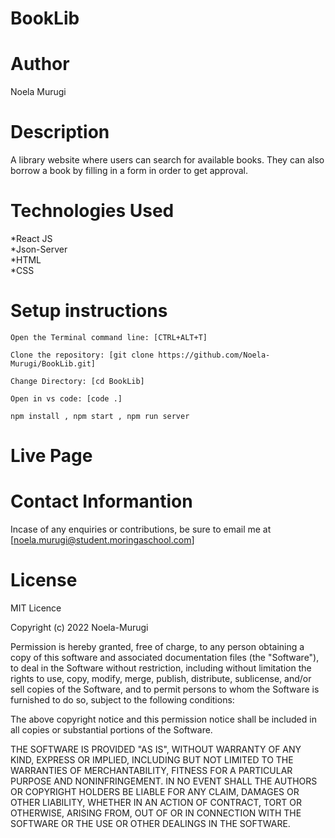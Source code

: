 # BookLib

# Author
Noela Murugi

# Description
A library website where users can search for available books. They can also borrow a book by filling in a form in order to get approval.

# Technologies Used
*React JS<br>
*Json-Server<br>
*HTML<br>
*CSS<br>

# Setup instructions
```
Open the Terminal command line: [CTRL+ALT+T]

Clone the repository: [git clone https://github.com/Noela-Murugi/BookLib.git]

Change Directory: [cd BookLib]

Open in vs code: [code .]

npm install , npm start , npm run server

```

# Live Page

# Contact Informantion
Incase of any enquiries or contributions, be sure to email me at [noela.murugi@student.moringaschool.com]

# License
MIT Licence<br>

Copyright (c) 2022 Noela-Murugi<br>

Permission is hereby granted, free of charge, to any person obtaining a copy
of this software and associated documentation files (the "Software"), to deal
in the Software without restriction, including without limitation the rights
to use, copy, modify, merge, publish, distribute, sublicense, and/or sell
copies of the Software, and to permit persons to whom the Software is
furnished to do so, subject to the following conditions:

The above copyright notice and this permission notice shall be included in all
copies or substantial portions of the Software.

THE SOFTWARE IS PROVIDED "AS IS", WITHOUT WARRANTY OF ANY KIND, EXPRESS OR
IMPLIED, INCLUDING BUT NOT LIMITED TO THE WARRANTIES OF MERCHANTABILITY,
FITNESS FOR A PARTICULAR PURPOSE AND NONINFRINGEMENT. IN NO EVENT SHALL THE
AUTHORS OR COPYRIGHT HOLDERS BE LIABLE FOR ANY CLAIM, DAMAGES OR OTHER
LIABILITY, WHETHER IN AN ACTION OF CONTRACT, TORT OR OTHERWISE, ARISING FROM,
OUT OF OR IN CONNECTION WITH THE SOFTWARE OR THE USE OR OTHER DEALINGS IN THE
SOFTWARE.
